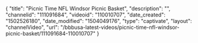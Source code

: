 {
    "title": "Picnic Time NFL Windsor Picnic Basket",
    "description": "",
    "channelid": "111091684",
    "videoid": "110010707",
    "date_created": "1502526180",
    "date_modified": "1504049176",
    "type": "captivate",
    "layout": "channelVideo",
    "url": "\/bbbusa-latest-videos\/picnic-time-nfl-windsor-picnic-basket\/111091684-110010707"
}